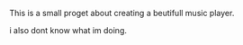 This is a small proget about creating a beutifull music player. 
















































i also dont know what im doing.
